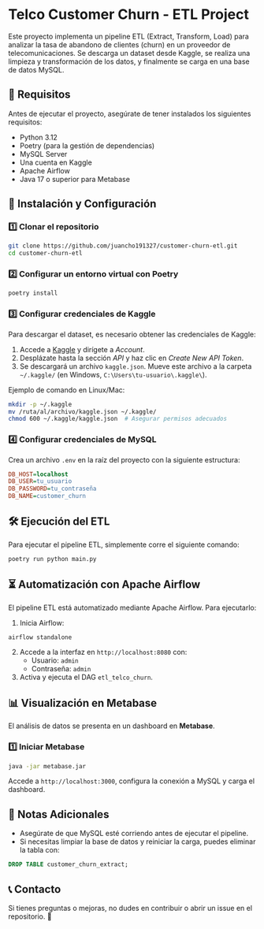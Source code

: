 # Telco Customer Churn - ETL Project

Este proyecto implementa un pipeline ETL (Extract, Transform, Load) para analizar la tasa de abandono de clientes (churn) en un proveedor de telecomunicaciones. Se descarga un dataset desde Kaggle, se realiza una limpieza y transformación de los datos, y finalmente se carga en una base de datos MySQL.

## 🚀 Requisitos

Antes de ejecutar el proyecto, asegúrate de tener instalados los siguientes requisitos:

- Python 3.12
- Poetry (para la gestión de dependencias)
- MySQL Server
- Una cuenta en Kaggle
- Apache Airflow
- Java 17 o superior para Metabase

## 📂 Instalación y Configuración

### 1️⃣ Clonar el repositorio
```bash
git clone https://github.com/juancho191327/customer-churn-etl.git
cd customer-churn-etl
```

### 2️⃣ Configurar un entorno virtual con Poetry
```bash
poetry install
```

### 3️⃣ Configurar credenciales de Kaggle

Para descargar el dataset, es necesario obtener las credenciales de Kaggle:

1. Accede a [Kaggle](https://www.kaggle.com/) y dirígete a *Account*.
2. Desplázate hasta la sección *API* y haz clic en *Create New API Token*.
3. Se descargará un archivo `kaggle.json`. Mueve este archivo a la carpeta `~/.kaggle/` (en Windows, `C:\Users\tu-usuario\.kaggle\`).

Ejemplo de comando en Linux/Mac:
```bash
mkdir -p ~/.kaggle
mv /ruta/al/archivo/kaggle.json ~/.kaggle/
chmod 600 ~/.kaggle/kaggle.json  # Asegurar permisos adecuados
```

### 4️⃣ Configurar credenciales de MySQL

Crea un archivo `.env` en la raíz del proyecto con la siguiente estructura:
```ini
DB_HOST=localhost
DB_USER=tu_usuario
DB_PASSWORD=tu_contraseña
DB_NAME=customer_churn
```

## 🛠️ Ejecución del ETL

Para ejecutar el pipeline ETL, simplemente corre el siguiente comando:
```bash
poetry run python main.py
```

## ⏳ Automatización con Apache Airflow

El pipeline ETL está automatizado mediante Apache Airflow. Para ejecutarlo:

1. Inicia Airflow:
```bash
airflow standalone
```
2. Accede a la interfaz en `http://localhost:8080` con:
   - Usuario: `admin`
   - Contraseña: `admin`
3. Activa y ejecuta el DAG `etl_telco_churn`.

## 📊 Visualización en Metabase

El análisis de datos se presenta en un dashboard en **Metabase**.

### 1️⃣ Iniciar Metabase
```bash
java -jar metabase.jar
```
Accede a `http://localhost:3000`, configura la conexión a MySQL y carga el dashboard.

## 📌 Notas Adicionales
- Asegúrate de que MySQL esté corriendo antes de ejecutar el pipeline.
- Si necesitas limpiar la base de datos y reiniciar la carga, puedes eliminar la tabla con:
```sql
DROP TABLE customer_churn_extract;
```

## 📞 Contacto
Si tienes preguntas o mejoras, no dudes en contribuir o abrir un issue en el repositorio. 🚀
